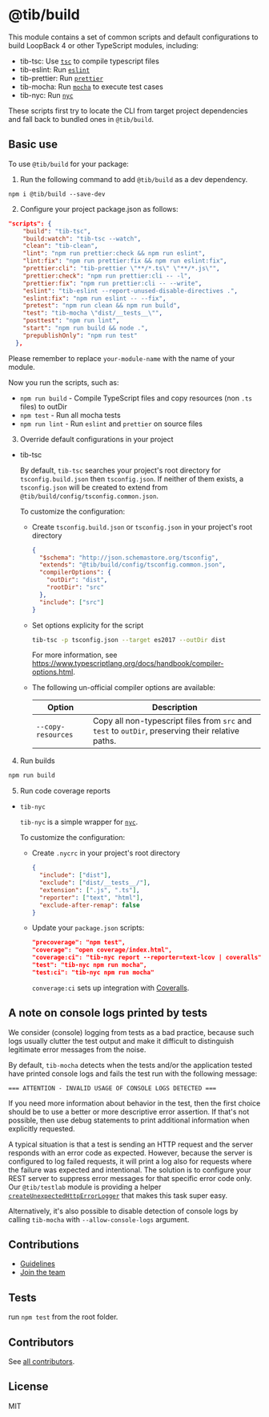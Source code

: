 # @tib/build

This module contains a set of common scripts and default configurations to build
LoopBack 4 or other TypeScript modules, including:

- tib-tsc: Use
  [`tsc`](https://www.typescriptlang.org/docs/handbook/compiler-options.html) to
  compile typescript files
- tib-eslint: Run [`eslint`](https://typescript-eslint.io/)
- tib-prettier: Run [`prettier`](https://github.com/prettier/prettier)
- tib-mocha: Run [`mocha`](https://mochajs.org/) to execute test cases
- tib-nyc: Run [`nyc`](https://github.com/istanbuljs/nyc)

These scripts first try to locate the CLI from target project dependencies and
fall back to bundled ones in `@tib/build`.

## Basic use

To use `@tib/build` for your package:

1.  Run the following command to add `@tib/build` as a dev dependency.

`npm i @tib/build --save-dev`

2.  Configure your project package.json as follows:

```json
"scripts": {
    "build": "tib-tsc",
    "build:watch": "tib-tsc --watch",
    "clean": "tib-clean",
    "lint": "npm run prettier:check && npm run eslint",
    "lint:fix": "npm run prettier:fix && npm run eslint:fix",
    "prettier:cli": "tib-prettier \"**/*.ts\" \"**/*.js\"",
    "prettier:check": "npm run prettier:cli -- -l",
    "prettier:fix": "npm run prettier:cli -- --write",
    "eslint": "tib-eslint --report-unused-disable-directives .",
    "eslint:fix": "npm run eslint -- --fix",
    "pretest": "npm run clean && npm run build",
    "test": "tib-mocha \"dist/__tests__\"",
    "posttest": "npm run lint",
    "start": "npm run build && node .",
    "prepublishOnly": "npm run test"
  },
```

Please remember to replace `your-module-name` with the name of your module.

Now you run the scripts, such as:

- `npm run build` - Compile TypeScript files and copy resources (non `.ts`
  files) to outDir
- `npm test` - Run all mocha tests
- `npm run lint` - Run `eslint` and `prettier` on source files

3.  Override default configurations in your project

- tib-tsc

  By default, `tib-tsc` searches your project's root directory for
  `tsconfig.build.json` then `tsconfig.json`. If neither of them exists, a
  `tsconfig.json` will be created to extend from
  `@tib/build/config/tsconfig.common.json`.

  To customize the configuration:

  - Create `tsconfig.build.json` or `tsconfig.json` in your project's root
    directory

    ```json
    {
      "$schema": "http://json.schemastore.org/tsconfig",
      "extends": "@tib/build/config/tsconfig.common.json",
      "compilerOptions": {
        "outDir": "dist",
        "rootDir": "src"
      },
      "include": ["src"]
    }
    ```

  - Set options explicity for the script

    ```sh
    tib-tsc -p tsconfig.json --target es2017 --outDir dist
    ```

    For more information, see
    <https://www.typescriptlang.org/docs/handbook/compiler-options.html>.

  - The following un-official compiler options are available:

    | Option             | Description                                                                                       |
    | ------------------ | ------------------------------------------------------------------------------------------------- |
    | `--copy-resources` | Copy all non-typescript files from `src` and `test` to `outDir`, preserving their relative paths. |

4.  Run builds

```sh
npm run build
```

5.  Run code coverage reports

- `tib-nyc`

  `tib-nyc` is a simple wrapper for [`nyc`](https://github.com/istanbuljs/nyc).

  To customize the configuration:

  - Create `.nycrc` in your project's root directory

    ```json
    {
      "include": ["dist"],
      "exclude": ["dist/__tests__/"],
      "extension": [".js", ".ts"],
      "reporter": ["text", "html"],
      "exclude-after-remap": false
    }
    ```

  - Update your `package.json` scripts:

    ```json
    "precoverage": "npm test",
    "coverage": "open coverage/index.html",
    "coverage:ci": "tib-nyc report --reporter=text-lcov | coveralls",
    "test": "tib-nyc npm run mocha",
    "test:ci": "tib-nyc npm run mocha"
    ```

    `converage:ci` sets up integration with [Coveralls](https://coveralls.io/).

## A note on console logs printed by tests

We consider (console) logging from tests as a bad practice, because such logs
usually clutter the test output and make it difficult to distinguish legitimate
error messages from the noise.

By default, `tib-mocha` detects when the tests and/or the application tested
have printed console logs and fails the test run with the following message:

```
=== ATTENTION - INVALID USAGE OF CONSOLE LOGS DETECTED ===
```

If you need more information about behavior in the test, then the first choice
should be to use a better or more descriptive error assertion. If that's not
possible, then use debug statements to print additional information when
explicitly requested.

A typical situation is that a test is sending an HTTP request and the server
responds with an error code as expected. However, because the server is
configured to log failed requests, it will print a log also for requests where
the failure was expected and intentional. The solution is to configure your REST
server to suppress error messages for that specific error code only. Our
`@tib/testlab` module is providing a helper
[`createUnexpectedHttpErrorLogger`](https://github.com/tibjs/framework/tree/master/packages/testlab#createUnexpectedHttpErrorLogger)
that makes this task super easy.

Alternatively, it's also possible to disable detection of console logs by
calling `tib-mocha` with `--allow-console-logs` argument.

## Contributions

- [Guidelines](https://github.com/tibjs/framework/blob/master/docs/CONTRIBUTING.md)
- [Join the team](https://github.com/tibjs/framework/issues/110)

## Tests

run `npm test` from the root folder.

## Contributors

See [all contributors](https://github.com/tibjs/framework/graphs/contributors).

## License

MIT
